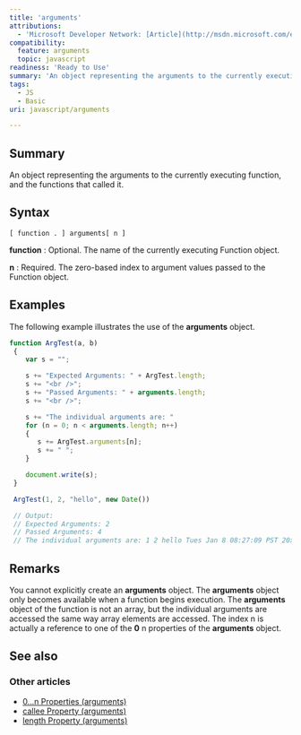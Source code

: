 ```yaml
---
title: 'arguments'
attributions:
  - 'Microsoft Developer Network: [Article](http://msdn.microsoft.com/en-us/library/ie/87dw3w1k(v=vs.94).aspx)'
compatibility:
  feature: arguments
  topic: javascript
readiness: 'Ready to Use'
summary: 'An object representing the arguments to the currently executing function, and the functions that called it.'
tags:
  - JS
  - Basic
uri: javascript/arguments

---
```

## Summary

An object representing the arguments to the currently executing function, and the functions that called it.

## Syntax

    [ function . ] arguments[ n ]

**function**
:   Optional. The name of the currently executing Function object.

**n**
:   Required. The zero-based index to argument values passed to the Function object.

## Examples

The following example illustrates the use of the **arguments** object.

``` js
function ArgTest(a, b)
 {
    var s = "";

    s += "Expected Arguments: " + ArgTest.length;
    s += "<br />";
    s += "Passed Arguments: " + arguments.length;
    s += "<br />";

    s += "The individual arguments are: "
    for (n = 0; n < arguments.length; n++)
    {
       s += ArgTest.arguments[n];
       s += " ";
    }

    document.write(s);
 }

 ArgTest(1, 2, "hello", new Date())

 // Output:
 // Expected Arguments: 2
 // Passed Arguments: 4
 // The individual arguments are: 1 2 hello Tues Jan 8 08:27:09 PST 20xx
```

## Remarks

You cannot explicitly create an **arguments** object. The **arguments** object only becomes available when a function begins execution. The **arguments** object of the function is not an array, but the individual arguments are accessed the same way array elements are accessed. The index n is actually a reference to one of the **0** n properties of the **arguments** object.

## See also

### Other articles

-   [0...n Properties (arguments)](/javascript/arguments/0_n_Properties)
-   [callee Property (arguments)](/javascript/arguments/callee)
-   [length Property (arguments)](/javascript/arguments/length)

